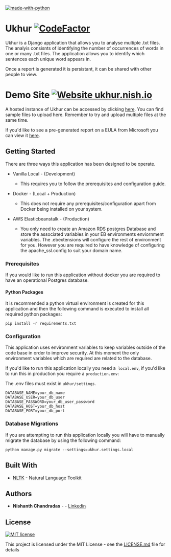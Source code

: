 
[![made-with-python](https://img.shields.io/badge/Made%20with-Python-1f425f.svg)](https://www.python.org/)

# Ukhur [![CodeFactor](https://www.codefactor.io/repository/github/nishanthc/ukhur/badge)](https://www.codefactor.io/repository/github/snishanthc/ukhur)


Ukhur is a Django application that allows you to analyse multiple .txt files. The analyis consisnts of identifying the
 number of occurrences of words in one or many .txt files. The application allows you to identify which sentences
 each unique word appears in.
 
 Once a report is generated it is persistant, it can be shared with other people to view.
 
# Demo Site [![Website ukhur.nish.io](https://img.shields.io/website-up-down-green-red/http/ukhur.nish.io.svg)](http://ukhur.nish.io/)


A hosted instance of Ukhur can be accessed by clicking [here](http://ukhur.nish.io). You can find sample files to upload here.
 Remember to try and upload multiple files at the same time.
 
 If you'd like to see a pre-generated report on a EULA from Microsoft you can view it [here](https://ukhur.nish.io/report/f199d881-5a5e-47be-9c47-ba84f54766ad/).
 
 
## Getting Started

There are three ways this application has been designed to be operate.

* Vanilla Local - (Development)
    * This requires you to follow the prerequisites and configuration guide.
    
* Docker - (Local + Production) 
    * This does not require any prerequisites/configuration apart from Docker being installed on your system.

* AWS Elasticbeanstalk - (Production)
    * You only need to create an Amazon RDS postgres Database and store the associated variables in your EB environments enviornment variables. 
    The .ebextensions will configure the rest of environment for you.
     However you are required to have knowledge of configuring the apache_ssl.config to suit your domain name.


### Prerequisites

If you would like to run this application without docker you are required to have an operational Postgres database.

#### Python Packages

It is recommended a python virtual environment is created for this application and then the following
command is executed to install all required python packages:

```
pip install -r requirements.txt
```

### Configuration

This application uses environment variables to keep variables outside of the code base in order to improve security.
At this moment the only environment variables which are required are related to the database.

If you'd like to run this application locally you need a` local.env`, if you'd like to run this in
 production you require a `production.env`:

The .env files must exist in `ukhur/settings`.
 
```
DATABASE_NAME=your_db_name
DATABASE_USER=your_db_user
DATABASE_PASSWORD=your_db_user_password
DATABASE_HOST=your_db_host
DATABASE_PORT=your_db_port
```

### Database Migrations

If you are attempting to run this application locally you will have to manually migrate the database by using the following command:

```
python manage.py migrate --settings=ukhur.settings.local
```

## Built With

* [NLTK](http://www.dropwizard.io/1.0.2/docs/) - Natural Language Toolkit

## Authors

* **Nishanth Chandradas** - - [Linkedin](https://www.linkedin.com/in/nishanthchandradas/)


## License 

[![MIT license](https://img.shields.io/badge/License-MIT-blue.svg)](https://lbesson.mit-license.org/)

This project is licensed under the MIT License - see the [LICENSE.md](LICENSE.md) file for details


